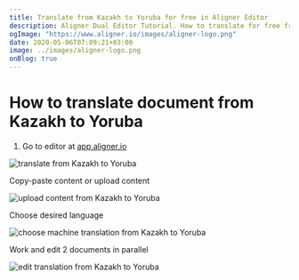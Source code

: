 ```yaml
---
title: Translate from Kazakh to Yoruba for free in Aligner Editor
description: Aligner Dual Editor Tutorial. How to translate for free from Kazakh to Yoruba. Aligner is multilingual document management platform. 
ogImage: "https://www.aligner.io/images/aligner-logo.png"
date: 2020-05-06T07:09:21+03:00
image: ../images/aligner-logo.png
onBlog: true
---
```


# How to translate document from Kazakh to Yoruba

1. Go to editor at [app.aligner.io](https://app.aligner.io "Aligner App web page")

![translate from Kazakh to Yoruba](../aligner-blank-editor.png "translate from Kazakh to Yoruba")

Copy-paste content or upload content

![upload content from Kazakh to Yoruba](../aligner-uploaded-document.png "upload content from Kazakh to Yoruba")

Choose desired language

![choose machine translation from Kazakh to Yoruba](../aligner-language-dropdown.png "choose machine translation from Kazakh to Yoruba")

Work and edit 2 documents in parallel

![edit translation from Kazakh to Yoruba](../aligner-double-sitded-editor.png "edit translation from Kazakh to Yoruba")

